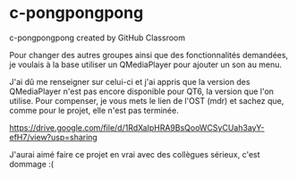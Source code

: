 # c-pongpongpong
c-pongpongpong created by GitHub Classroom

Pour changer des autres groupes ainsi que des fonctionnalités demandées, je voulais à la base utiliser un QMediaPlayer pour ajouter un son au menu.

J'ai dû me renseigner sur celui-ci et j'ai appris que la version des QMediaPlayer n'est pas encore disponible pour QT6, la version que l'on utilise.
Pour compenser, je vous mets le lien de l'OST (mdr) et sachez que, comme pour le projet, elle n'est pas terminée.

https://drive.google.com/file/d/1RdXaIpHRA9BsQooWCSyCUah3ayY-efH7/view?usp=sharing

J'aurai aimé faire ce projet en vrai avec des collègues sérieux, c'est dommage :(
